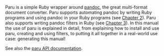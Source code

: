Paru is a simple Ruby wrapper around [pandoc](http://www.pandoc.org), the
great multi-format document converter. Paru supports automating pandoc by
writing Ruby programs and using pandoc in your Ruby programs (see [Chapter
2](#automating-the-use-of-pandoc-with-paru)). Paru also supports writing
pandoc filters in Ruby (see [Chapter
3](#writing-and-using-pandoc-filters-with-paru)). In this manual the use of
paru is explained in detail, from explaining how to install and use paru,
creating and using filters, to putting it all together in a real-world use
case: generating this manual!

See also the [paru API
documentation](https://heerdebeer.org/Software/markdown/paru/documentation/api-doc/).

